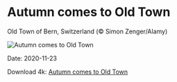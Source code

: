 # Autumn comes to Old Town

Old Town of Bern, Switzerland (© Simon Zenger/Alamy)

![Autumn comes to Old Town](https://bing.com/th?id=OHR.BernCH_EN-US8185860107_UHD.jpg&rf=LaDigue_UHD.jpg&pid=hp&w=1024&h=576)

Date: 2020-11-23

Download 4k: [Autumn comes to Old Town](https://bing.com/th?id=OHR.BernCH_EN-US8185860107_UHD.jpg&rf=LaDigue_UHD.jpg&pid=hp&w=3840&h=2160)

